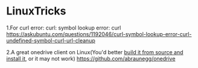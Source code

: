 LinuxTricks
==============

1.For curl error: curl: symbol lookup error: curl   https://askubuntu.com/questions/1192046/curl-symbol-lookup-error-curl-undefined-symbol-curl-url-cleanup

2.A great onedrive client on Linux(You'd better [build it from source and install it](https://github.com/abraunegg/onedrive/blob/master/docs/INSTALL.md), or it may not work)    https://github.com/abraunegg/onedrive

